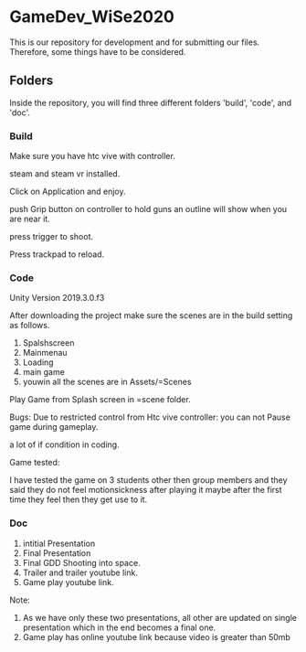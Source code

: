 # GameDev_WiSe2020

This is our repository for development and for submitting our files. Therefore, some things have to be considered.

## Folders

Inside the repository, you will find three different folders 'build', 'code', and 'doc'.

### Build
Make sure you have htc vive with controller.

steam and steam vr installed.

Click on Application and enjoy.

push Grip button on controller to hold guns an outline will show when you are near it.

press trigger to shoot.

Press trackpad to reload.


### Code
Unity Version 2019.3.0.f3

After downloading the project make sure the scenes are in the build setting as follows.
1. Spalshscreen
2. Mainmenau
3. Loading
4. main game
5. youwin
all the scenes are in Assets/=Scenes

Play Game from Splash screen in =scene folder.

Bugs:
Due to restricted control from Htc vive controller:
you can not Pause game during gameplay. 

a lot of if condition in coding.

Game tested:

I have tested the game on 3 students other then group members
and they said they do not feel motionsickness after playing it maybe after the first time
they feel then they get use to it.
### Doc
1. intitial Presentation 
2. Final Presentation
3. Final GDD Shooting into space.
4. Trailer and trailer youtube link.
5. Game play youtube link.

Note: 
1. As we have only these two presentations, all other are updated on single presentation which in the end becomes a final one.
2. Game play has online youtube link because video is greater than 50mb 
